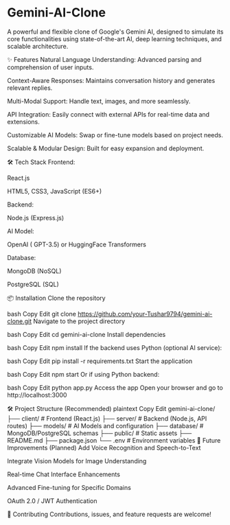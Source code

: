 # Gemini-AI-Clone
A powerful and flexible clone of Google's Gemini AI, designed to simulate its core functionalities using state-of-the-art AI, deep learning techniques, and scalable architecture.

✨ Features
Natural Language Understanding: Advanced parsing and comprehension of user inputs.

Context-Aware Responses: Maintains conversation history and generates relevant replies.

Multi-Modal Support:  Handle text, images, and more seamlessly.

API Integration: Easily connect with external APIs for real-time data and extensions.

Customizable AI Models: Swap or fine-tune models based on project needs.

Scalable & Modular Design: Built for easy expansion and deployment.

🛠 Tech Stack
Frontend:

React.js

HTML5, CSS3, JavaScript (ES6+)

Backend:

Node.js (Express.js)

AI Model:

OpenAI ( GPT-3.5) or HuggingFace Transformers

Database:

MongoDB (NoSQL)

PostgreSQL (SQL)

📦 Installation
Clone the repository

bash
Copy
Edit
git clone https://github.com/your-Tushar9794/gemini-ai-clone.git
Navigate to the project directory

bash
Copy
Edit
cd gemini-ai-clone
Install dependencies

bash
Copy
Edit
npm install
If the backend uses Python (optional AI service):

bash
Copy
Edit
pip install -r requirements.txt
Start the application

bash
Copy
Edit
npm start
Or if using Python backend:

bash
Copy
Edit
python app.py
Access the app
Open your browser and go to http://localhost:3000

🛠️ Project Structure (Recommended)
plaintext
Copy
Edit
gemini-ai-clone/
├── client/               # Frontend (React.js)
├── server/               # Backend (Node.js, API routes)
├── models/               # AI Models and configuration
├── database/             # MongoDB/PostgreSQL schemas
├── public/               # Static assets
├── README.md
├── package.json
└── .env                  # Environment variables
🔮 Future Improvements (Planned)
Add Voice Recognition and Speech-to-Text

Integrate Vision Models for Image Understanding

Real-time Chat Interface Enhancements

Advanced Fine-tuning for Specific Domains

OAuth 2.0 / JWT Authentication

🤝 Contributing
Contributions, issues, and feature requests are welcome!

